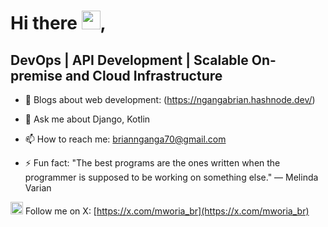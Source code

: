 # Hi there <img src="https://raw.githubusercontent.com/MartinHeinz/MartinHeinz/master/wave.gif" width="30px">,

## DevOps | API Development | Scalable On-premise and Cloud Infrastructure
<!--
**mworia-Br/mworia-Br** is a ✨ _special_ ✨ repository because its `README.md` (this file) appears on your GitHub profile.

Here are some ideas to get you started:
-->

- 📝 Blogs about web development: (https://ngangabrian.hashnode.dev/)
- 💬 Ask me about Django, Kotlin
- 📫 How to reach me: briannganga70@gmail.com
  
- ⚡ Fun fact: "The best programs are the ones written when the programmer is supposed to be working on something else." — Melinda Varian

<img src="https://img.icons8.com/color/2x/twitter--v2.gif" width="20px"> Follow me on X: [https://x.com/mworia_br](https://x.com/mworia_br)
